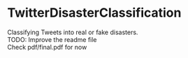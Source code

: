 # TwitterDisasterClassification

Classifying Tweets into real or fake disasters.
</br>TODO: Improve the readme file
</br> Check pdf/final.pdf for now
